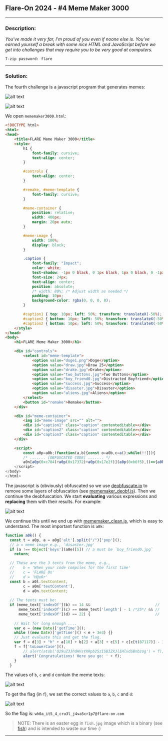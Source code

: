 ## Flare-On 2024 - #4 Meme Maker 3000
___

### Description: 

*You've made it very far, I'm proud of you even if noone else is.*
*You've earned yourself a break with some nice HTML and JavaScript before we get into challenges that may require you to be very good at computers.*

`7-zip password: flare`
___

### Solution:

The fourth challenge is a javascript program that generates memes:

![alt text](images/meme_1.png "")

![alt text](images/meme_2.png "")


We open `mememaker3000.html`:
```html
<!DOCTYPE html>
<html>
<head>
    <title>FLARE Meme Maker 3000</title>
    <style>
        h1 {
            font-family: cursive;
            text-align: center;
        }

        #controls {
            text-align: center;
        }

        #remake, #meme-template {
            font-family: cursive;
        }

        #meme-container {
            position: relative;
            width: 400px;
            margin: 20px auto;
        }

        #meme-image {
            width: 100%;
            display: block;
        }

        .caption {
            font-family: "Impact";
            color: white;
            text-shadow: -1px 0 black, 0 1px black, 1px 0 black, 0 -1px black;
            font-size: 24px;
            text-align: center;
            position: absolute;
            /* width: 80%; /* Adjust width as needed */
            padding: 10px;
            background-color: rgba(0, 0, 0, 0);
        }

        #caption1 { top: 10px; left: 50%; transform: translateX(-50%); }
        #caption2 { bottom: 10px; left: 50%; transform: translateX(-50%); }
        #caption2 { bottom: 10px; left: 50%; transform: translateX(-50%); }
    </style>
</head>
<body>
    <h1>FLARE Meme Maker 3000</h1>

    <div id="controls">
        <select id="meme-template">
            <option value="doge1.png">Doge</option>
            <option value="draw.jpg">Draw 25</option>
            <option value="drake.jpg">Drake</option>
            <option value="two_buttons.jpg">Two Buttons</option>
            <option value="boy_friend0.jpg">Distracted Boyfriend</option>
            <option value="success.jpg">Success</option>
            <option value="disaster.jpg">Disaster</option>
            <option value="aliens.jpg">Aliens</option>
        </select>
        <button id="remake">Remake</button>
    </div>

    <div id="meme-container">
        <img id="meme-image" src="" alt="">
        <div id="caption1" class="caption" contenteditable></div>
        <div id="caption2" class="caption" contenteditable></div>
        <div id="caption3" class="caption" contenteditable></div>
    </div>

    <script>
        const a0p=a0b;(function(a,b){const o=a0b,c=a();while(!![]){ 
        /* ....... [OBFUSCATED CODE] ....... */
        a0n[a0p(0xc784)+a0p(0x17372)+a0p(0x17e2f)](a0p(0xb6f5),()=>{a0k();});
    </script>
</body>
</html>
```

The javascript is (obviously) obfuscated so we use [deobfuscate.io](https://deobfuscate.io/) to
remove some layers of obfuscation (see [mememaker_deobf.js](./mememaker_deobf.js)). Then we continue
the deobfuscation. We start **evaluating** various expressions and **replacing** them with their
results. For example:

![alt text](images/arr_eval.png "")



We continue this until we end up with [mememaker_clean.js](./mememaker_clean.js), which is easy to
understand. The most important function is `a0k`:
```js
function a0k() {
  const t = a0p, a = a0g['alt'].split("/")['pop']();
  // a = meme image e.g., 'disaster.jpg'
  if (a !== Object['keys'](a0e)[5]) // a must be `boy_friend0.jpg`
    return;

  // These are the 3 texts from the meme, e.g.,
  //    b = 'When your code compiles for the first time'
  //    c = 'FLARE On'
  //    d = 'H@x0r'
  const b = a0l.textContent,
        c = a0m['textContent'],
        d = a0n.textContent;
  
  // The texts must be:
  if (meme_text['indexOf'](b) == 14 &&                             // 'FLARE On'
      meme_text['indexOf'](c) == meme_text['length'] - 1 /*25*/ && // 'Security Expert'
      meme_text['indexOf'](d) == 22) {                             // 'Malware'
    
    // Wait for long enough ....
    var e = (new Date)['getTime']();  
    while ((new Date)['getTime']() < e + 3e3) {}
    // Just evaluate this and get the flag.
    var f = d[3] + "h" + a[10] + b[2] + a[3] + c[5] + c[c[t(87117)] - 1] + "5" + a[3] + "4" + a[3] + c[2] + c[4] + c[3] + "3" + d[2] + a[3] + "j4" + meme_text[1][2] + d[4] + "5" + c[2] + d[5] + "1" + c[11] + "7" + meme_text[21][1] + b[t(89657) + "e"](" ", "-") + a[11] + meme_text[4][t(39554) + t(91499)](12, 15);
    f = f['toLowerCase'](),
        // alert(atob('Q29uZ3JhdHVsYXRpb25zISBIZXJlIHlvdSBnbzog') + f);        
        alert('Congratulations! Here you go: ' + f);
    }
  }

```

The values of `b`, `c` and `d` contain the meme texts:

![alt text](images/b_c_d_values.png "")


To get the flag (in `f`), we set the correct values to `a`, `b`, `c` and `d`:

![alt text](images/arr_eval.png "")

So the flag is: `wh0a_it5_4_cru3l_j4va5cr1p7@flare-on.com`

> NOTE: There is an easter egg in `fish.jpg` image which is a binary (see [fish](./fish))
> and is intended to waste our time :)

___
